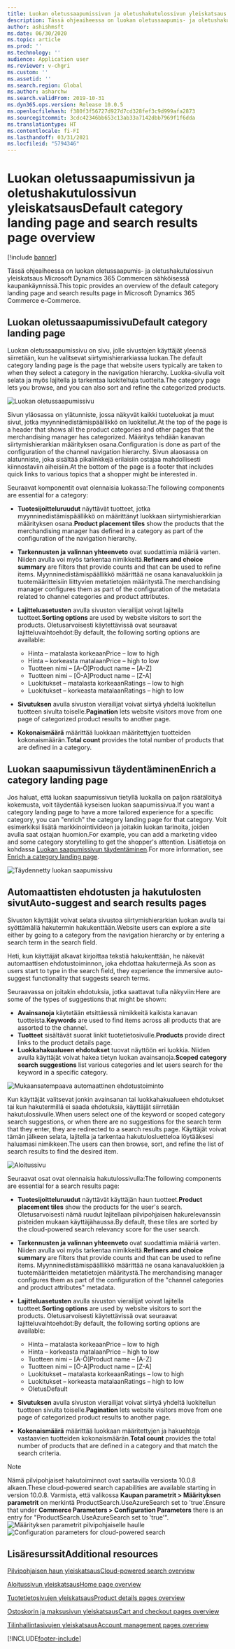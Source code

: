 ```yaml
---
title: Luokan oletussaapumissivun ja oletushakutulossivun yleiskatsaus
description: Tässä ohjeaiheessa on luokan oletussaapumis- ja oletushakutulossivun yleiskatsaus Dynamics 365 Commerce -sovelluksessa.
author: ashishmsft
ms.date: 06/30/2020
ms.topic: article
ms.prod: ''
ms.technology: ''
audience: Application user
ms.reviewer: v-chgri
ms.custom: ''
ms.assetid: ''
ms.search.region: Global
ms.author: asharchw
ms.search.validFrom: 2019-10-31
ms.dyn365.ops.version: Release 10.0.5
ms.openlocfilehash: f380f3f56727d927d7cd328fef3c9d999afa2873
ms.sourcegitcommit: 3cdc42346bb653c13ab33a7142dbb7969f1f6dda
ms.translationtype: HT
ms.contentlocale: fi-FI
ms.lasthandoff: 03/31/2021
ms.locfileid: "5794346"
---
```

# <a name="default-category-landing-page-and-search-results-page-overview"></a><span data-ttu-id="b0cf4-103">Luokan oletussaapumissivun ja oletushakutulossivun yleiskatsaus</span><span class="sxs-lookup"><span data-stu-id="b0cf4-103">Default category landing page and search results page overview</span></span>

[!include [banner](includes/banner.md)]

<span data-ttu-id="b0cf4-104">Tässä ohjeaiheessa on luokan oletussaapumis- ja oletushakutulossivun yleiskatsaus Microsoft Dynamics 365 Commercen sähköisessä kaupankäynnissä.</span><span class="sxs-lookup"><span data-stu-id="b0cf4-104">This topic provides an overview of the default category landing page and search results page in Microsoft Dynamics 365 Commerce e-Commerce.</span></span>

## <a name="default-category-landing-page"></a><span data-ttu-id="b0cf4-105">Luokan oletussaapumissivu</span><span class="sxs-lookup"><span data-stu-id="b0cf4-105">Default category landing page</span></span>

<span data-ttu-id="b0cf4-106">Luokan oletussaapumissivu on sivu, jolle sivustojen käyttäjät yleensä siirretään, kun he valitsevat siirtymishierarkiassa luokan.</span><span class="sxs-lookup"><span data-stu-id="b0cf4-106">The default category landing page is the page that website users typically are taken to when they select a category in the navigation hierarchy.</span></span> <span data-ttu-id="b0cf4-107">Luokka-sivulla voit selata ja myös lajitella ja tarkentaa luokiteltuja tuotteita.</span><span class="sxs-lookup"><span data-stu-id="b0cf4-107">The category page lets you browse, and you can also sort and refine the categorized products.</span></span>

![Luokan oletussaapumissivu](./media/SimpleCategoryLandingDressCategory.png)

<span data-ttu-id="b0cf4-109">Sivun yläosassa on ylätunniste, jossa näkyvät kaikki tuoteluokat ja muut sivut, jotka myynninedistämispäällikkö on luokitellut.</span><span class="sxs-lookup"><span data-stu-id="b0cf4-109">At the top of the page is a header that shows all the product categories and other pages that the merchandising manager has categorized.</span></span> <span data-ttu-id="b0cf4-110">Määritys tehdään kanavan siirtymishierarkian määrityksen osana.</span><span class="sxs-lookup"><span data-stu-id="b0cf4-110">Configuration is done as part of the configuration of the channel navigation hierarchy.</span></span> <span data-ttu-id="b0cf4-111">Sivun alaosassa on alatunniste, joka sisältää pikalinkkejä erilaisiin ostajaa mahdollisesti kiinnostaviin aiheisiin.</span><span class="sxs-lookup"><span data-stu-id="b0cf4-111">At the bottom of the page is a footer that includes quick links to various topics that a shopper might be interested in.</span></span>

<span data-ttu-id="b0cf4-112">Seuraavat komponentit ovat olennaisia luokassa:</span><span class="sxs-lookup"><span data-stu-id="b0cf4-112">The following components are essential for a category:</span></span>

- <span data-ttu-id="b0cf4-113">**Tuotesijoitteluruudut** näyttävät tuotteet, jotka myynninedistämispäällikkö on määrittänyt luokkaan siirtymishierarkian määrityksen osana.</span><span class="sxs-lookup"><span data-stu-id="b0cf4-113">**Product placement tiles** show the products that the merchandising manager has defined in a category as part of the configuration of the navigation hierarchy.</span></span>
- <span data-ttu-id="b0cf4-114">**Tarkennusten ja valinnan yhteenveto** ovat suodattimia määriä varten. Niiden avulla voi myös tarkentaa nimikkeitä.</span><span class="sxs-lookup"><span data-stu-id="b0cf4-114">**Refiners and choice summary** are filters that provide counts and that can be used to refine items.</span></span> <span data-ttu-id="b0cf4-115">Myynninedistämispäällikkö määrittää ne osana kanavaluokkiin ja tuotemääritteisiin liittyvien metatietojen määritystä.</span><span class="sxs-lookup"><span data-stu-id="b0cf4-115">The merchandising manager configures them as part of the configuration of the metadata related to channel categories and product attributes.</span></span>
- <span data-ttu-id="b0cf4-116">**Lajitteluasetusten** avulla sivuston vierailijat voivat lajitella tuotteet.</span><span class="sxs-lookup"><span data-stu-id="b0cf4-116">**Sorting options** are used by website visitors to sort the products.</span></span> <span data-ttu-id="b0cf4-117">Oletusarvoisesti käytettävissä ovat seuraavat lajitteluvaihtoehdot:</span><span class="sxs-lookup"><span data-stu-id="b0cf4-117">By default, the following sorting options are available:</span></span>

    - <span data-ttu-id="b0cf4-118">Hinta – matalasta korkeaan</span><span class="sxs-lookup"><span data-stu-id="b0cf4-118">Price – low to high</span></span>
    - <span data-ttu-id="b0cf4-119">Hinta – korkeasta matalaan</span><span class="sxs-lookup"><span data-stu-id="b0cf4-119">Price – high to low</span></span>
    - <span data-ttu-id="b0cf4-120">Tuotteen nimi – \[A-Ö\]</span><span class="sxs-lookup"><span data-stu-id="b0cf4-120">Product name – \[A-Z\]</span></span>
    - <span data-ttu-id="b0cf4-121">Tuotteen nimi – \[Ö-A\]</span><span class="sxs-lookup"><span data-stu-id="b0cf4-121">Product name – \[Z-A\]</span></span>
    - <span data-ttu-id="b0cf4-122">Luokitukset – matalasta korkeaan</span><span class="sxs-lookup"><span data-stu-id="b0cf4-122">Ratings – low to high</span></span>
    - <span data-ttu-id="b0cf4-123">Luokitukset – korkeasta matalaan</span><span class="sxs-lookup"><span data-stu-id="b0cf4-123">Ratings – high to low</span></span>

- <span data-ttu-id="b0cf4-124">**Sivutuksen** avulla sivuston vierailijat voivat siirtyä yhdeltä luokitellun tuotteen sivulta toiselle.</span><span class="sxs-lookup"><span data-stu-id="b0cf4-124">**Pagination** lets website visitors move from one page of categorized product results to another page.</span></span>
- <span data-ttu-id="b0cf4-125">**Kokonaismäärä** määrittää luokkaan määritettyjen tuotteiden kokonaismäärän.</span><span class="sxs-lookup"><span data-stu-id="b0cf4-125">**Total count** provides the total number of products that are defined in a category.</span></span>

## <a name="enrich-a-category-landing-page"></a><span data-ttu-id="b0cf4-126">Luokan saapumissivun täydentäminen</span><span class="sxs-lookup"><span data-stu-id="b0cf4-126">Enrich a category landing page</span></span>

<span data-ttu-id="b0cf4-127">Jos haluat, että luokan saapumissivun tietyllä luokalla on paljon räätälöityä kokemusta, voit täydentää kyseisen luokan saapumissivua.</span><span class="sxs-lookup"><span data-stu-id="b0cf4-127">If you want a category landing page to have a more tailored experience for a specific category, you can "enrich" the category landing page for that category.</span></span> <span data-ttu-id="b0cf4-128">Voit esimerkiksi lisätä markkinointivideon ja joitakin luokan tarinoita, joiden avulla saat ostajan huomion.</span><span class="sxs-lookup"><span data-stu-id="b0cf4-128">For example, you can add a marketing video and some category storytelling to get the shopper's attention.</span></span> <span data-ttu-id="b0cf4-129">Lisätietoja on kohdassa [Luokan saapumissivun täydentäminen](enrich-category-page.md).</span><span class="sxs-lookup"><span data-stu-id="b0cf4-129">For more information, see [Enrich a category landing page](enrich-category-page.md).</span></span>

![Täydennetty luokan saapumissivu](./media/CategoryLandingPages.png)

## <a name="auto-suggest-and-search-results-pages"></a><span data-ttu-id="b0cf4-131">Automaattisten ehdotusten ja hakutulosten sivut</span><span class="sxs-lookup"><span data-stu-id="b0cf4-131">Auto-suggest and search results pages</span></span>

<span data-ttu-id="b0cf4-132">Sivuston käyttäjät voivat selata sivustoa siirtymishierarkian luokan avulla tai syöttämällä hakutermin hakukenttään.</span><span class="sxs-lookup"><span data-stu-id="b0cf4-132">Website users can explore a site either by going to a category from the navigation hierarchy or by entering a search term in the search field.</span></span>

<span data-ttu-id="b0cf4-133">Heti, kun käyttäjät alkavat kirjoittaa tekstiä hakukenttään, he näkevät automaattisen ehdotustoiminnon, joka ehdottaa hakutermejä.</span><span class="sxs-lookup"><span data-stu-id="b0cf4-133">As soon as users start to type in the search field, they experience the immersive auto-suggest functionality that suggests search terms.</span></span>

<span data-ttu-id="b0cf4-134">Seuraavassa on joitakin ehdotuksia, jotka saattavat tulla näkyviin:</span><span class="sxs-lookup"><span data-stu-id="b0cf4-134">Here are some of the types of suggestions that might be shown:</span></span>

- <span data-ttu-id="b0cf4-135">**Avainsanoja** käytetään etsittäessä nimikkeitä kaikista kanavan tuotteista.</span><span class="sxs-lookup"><span data-stu-id="b0cf4-135">**Keywords** are used to find items across all products that are assorted to the channel.</span></span>
- <span data-ttu-id="b0cf4-136">**Tuotteet** sisältävät suorat linkit tuotetietosivulle.</span><span class="sxs-lookup"><span data-stu-id="b0cf4-136">**Products** provide direct links to the product details page.</span></span>
- <span data-ttu-id="b0cf4-137">**Luokkahakualueen ehdotukset** tuovat näyttöön eri luokkia. Niiden avulla käyttäjät voivat hakea tietyn luokan avainsanoja.</span><span class="sxs-lookup"><span data-stu-id="b0cf4-137">**Scoped category search suggestions** list various categories and let users search for the keyword in a specific category.</span></span>

![Mukaansatempaava automaattinen ehdotustoiminto](./media/ImmersiveAutoSuggestUX.png)

<span data-ttu-id="b0cf4-139">Kun käyttäjät valitsevat jonkin avainsanan tai luokkahakualueen ehdotukset tai kun hakutermillä ei saada ehdotuksia, käyttäjät siirretään hakutulossivulle.</span><span class="sxs-lookup"><span data-stu-id="b0cf4-139">When users select one of the keyword or scoped category search suggestions, or when there are no suggestions for the search term that they enter, they are redirected to a search results page.</span></span> <span data-ttu-id="b0cf4-140">Käyttäjät voivat tämän jälkeen selata, lajitella ja tarkentaa hakutulosluetteloa löytääksesi haluamasi nimikkeen.</span><span class="sxs-lookup"><span data-stu-id="b0cf4-140">The users can then browse, sort, and refine the list of search results to find the desired item.</span></span>

![Aloitussivu](./media/SearchLanding.png)

<span data-ttu-id="b0cf4-142">Seuraavat osat ovat olennaisia hakutulossivulla:</span><span class="sxs-lookup"><span data-stu-id="b0cf4-142">The following components are essential for a search results page:</span></span>

- <span data-ttu-id="b0cf4-143">**Tuotesijoitteluruudut** näyttävät käyttäjän haun tuotteet.</span><span class="sxs-lookup"><span data-stu-id="b0cf4-143">**Product placement tiles** show the products for the user's search.</span></span> <span data-ttu-id="b0cf4-144">Oletusarvoisesti nämä ruudut lajitellaan pilvipohjaisen hakurelevanssin pisteiden mukaan käyttäjähaussa.</span><span class="sxs-lookup"><span data-stu-id="b0cf4-144">By default, these tiles are sorted by the cloud-powered search relevancy score for the user search.</span></span>
- <span data-ttu-id="b0cf4-145">**Tarkennusten ja valinnan yhteenveto** ovat suodattimia määriä varten. Niiden avulla voi myös tarkentaa nimikkeitä.</span><span class="sxs-lookup"><span data-stu-id="b0cf4-145">**Refiners and choice summary** are filters that provide counts and that can be used to refine items.</span></span> <span data-ttu-id="b0cf4-146">Myynninedistämispäällikkö määrittää ne osana kanavaluokkien ja tuotemääritteiden metatietojen määritystä.</span><span class="sxs-lookup"><span data-stu-id="b0cf4-146">The merchandising manager configures them as part of the configuration of the "channel categories and product attributes" metadata.</span></span>
- <span data-ttu-id="b0cf4-147">**Lajitteluasetusten** avulla sivuston vierailijat voivat lajitella tuotteet.</span><span class="sxs-lookup"><span data-stu-id="b0cf4-147">**Sorting options** are used by website visitors to sort the products.</span></span> <span data-ttu-id="b0cf4-148">Oletusarvoisesti käytettävissä ovat seuraavat lajitteluvaihtoehdot:</span><span class="sxs-lookup"><span data-stu-id="b0cf4-148">By default, the following sorting options are available:</span></span>

    - <span data-ttu-id="b0cf4-149">Hinta – matalasta korkeaan</span><span class="sxs-lookup"><span data-stu-id="b0cf4-149">Price – low to high</span></span>
    - <span data-ttu-id="b0cf4-150">Hinta – korkeasta matalaan</span><span class="sxs-lookup"><span data-stu-id="b0cf4-150">Price – high to low</span></span>
    - <span data-ttu-id="b0cf4-151">Tuotteen nimi – \[A-Ö\]</span><span class="sxs-lookup"><span data-stu-id="b0cf4-151">Product name – \[A-Z\]</span></span>
    - <span data-ttu-id="b0cf4-152">Tuotteen nimi – \[Ö-A\]</span><span class="sxs-lookup"><span data-stu-id="b0cf4-152">Product name – \[Z-A\]</span></span>
    - <span data-ttu-id="b0cf4-153">Luokitukset – matalasta korkeaan</span><span class="sxs-lookup"><span data-stu-id="b0cf4-153">Ratings – low to high</span></span>
    - <span data-ttu-id="b0cf4-154">Luokitukset – korkeasta matalaan</span><span class="sxs-lookup"><span data-stu-id="b0cf4-154">Ratings – high to low</span></span>
    - <span data-ttu-id="b0cf4-155">Oletus</span><span class="sxs-lookup"><span data-stu-id="b0cf4-155">Default</span></span>

- <span data-ttu-id="b0cf4-156">**Sivutuksen** avulla sivuston vierailijat voivat siirtyä yhdeltä luokitellun tuotteen sivulta toiselle.</span><span class="sxs-lookup"><span data-stu-id="b0cf4-156">**Pagination** lets website visitors move from one page of categorized product results to another page.</span></span>
- <span data-ttu-id="b0cf4-157">**Kokonaismäärä** määrittää luokkaan määritettyjen ja hakuehtoja vastaavien tuotteiden kokonaismäärän.</span><span class="sxs-lookup"><span data-stu-id="b0cf4-157">**Total count** provides the total number of products that are defined in a category and that match the search criteria.</span></span>

>[!NOTE]
><span data-ttu-id="b0cf4-158">Nämä pilvipohjaiset hakutoiminnot ovat saatavilla versiosta 10.0.8 alkaen.</span><span class="sxs-lookup"><span data-stu-id="b0cf4-158">These cloud-powered search capabilities are available starting in version 10.0.8.</span></span> <span data-ttu-id="b0cf4-159">Varmista, että valikossa **Kaupan parametrit > Määrityksen parametrit** on merkintä ProductSearch.UseAzureSearch set to 'true'.</span><span class="sxs-lookup"><span data-stu-id="b0cf4-159">Ensure that under **Commerce Parameters > Configuration Parameters** there is an entry for "ProductSearch.UseAzureSearch set to 'true'".</span></span> 
<span data-ttu-id="b0cf4-160">![Määrityksen parametrit pilvipohjaiselle haulle](./media/CloudPoweredSearchConfigurationParameters.png)</span><span class="sxs-lookup"><span data-stu-id="b0cf4-160">![Configuration parameters for cloud-powered search](./media/CloudPoweredSearchConfigurationParameters.png)</span></span>

## <a name="additional-resources"></a><span data-ttu-id="b0cf4-161">Lisäresurssit</span><span class="sxs-lookup"><span data-stu-id="b0cf4-161">Additional resources</span></span>

[<span data-ttu-id="b0cf4-162">Pilvipohjaisen haun yleiskatsaus</span><span class="sxs-lookup"><span data-stu-id="b0cf4-162">Cloud-powered search overview</span></span>](cloud-powered-search-overview.md)

[<span data-ttu-id="b0cf4-163">Aloitussivun yleiskatsaus</span><span class="sxs-lookup"><span data-stu-id="b0cf4-163">Home page overview</span></span>](quick-tour-home-page.md)

[<span data-ttu-id="b0cf4-164">Tuotetietosivujen yleiskatsaus</span><span class="sxs-lookup"><span data-stu-id="b0cf4-164">Product details pages overview</span></span>](quick-tour-pdp.md)

[<span data-ttu-id="b0cf4-165">Ostoskorin ja maksusivun yleiskatsaus</span><span class="sxs-lookup"><span data-stu-id="b0cf4-165">Cart and checkout pages overview</span></span>](quick-tour-cart-checkout.md)

[<span data-ttu-id="b0cf4-166">Tilinhallintasivujen yleiskatsaus</span><span class="sxs-lookup"><span data-stu-id="b0cf4-166">Account management pages overview</span></span>](quick-tour-account-management.md)



[!INCLUDE[footer-include](../includes/footer-banner.md)]